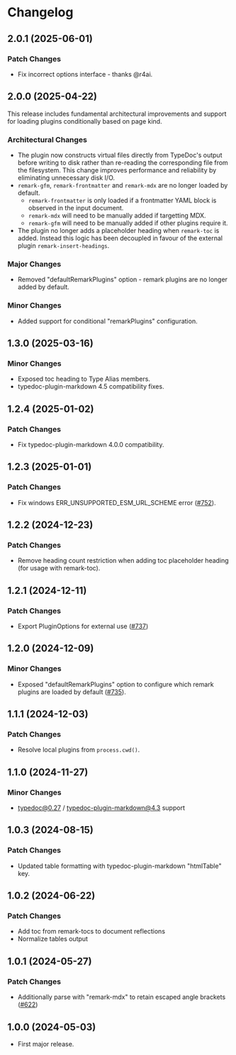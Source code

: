# Changelog

## 2.0.1 (2025-06-01)

### Patch Changes

- Fix incorrect options interface - thanks @r4ai.

## 2.0.0 (2025-04-22)

This release includes fundamental architectural improvements and support for loading plugins conditionally based on page kind.

### Architectural Changes

- The plugin now constructs virtual files directly from TypeDoc's output before writing to disk rather than re-reading the corresponding file from the filesystem. This change improves performance and reliability by eliminating unnecessary disk I/O.
- `remark-gfm`, `remark-frontmatter` and `remark-mdx` are no longer loaded by default.
  - `remark-frontmatter` is only loaded if a frontmatter YAML block is observed in the input document.
  - `remark-mdx` will need to be manually added if targetting MDX.
  - `remark-gfm` will need to be manually added if other plugins require it.
- The plugin no longer adds a placeholder heading when `remark-toc` is added. Instead this logic has been decoupled in favour of the external plugin `remark-insert-headings`.

### Major Changes

- Removed "defaultRemarkPlugins" option - remark plugins are no longer added by default.

### Minor Changes

- Added support for conditional "remarkPlugins" configuration.

## 1.3.0 (2025-03-16)

### Minor Changes

- Exposed toc heading to Type Alias members.
- typedoc-plugin-markdown 4.5 compatibility fixes.

## 1.2.4 (2025-01-02)

### Patch Changes

- Fix typedoc-plugin-markdown 4.0.0 compatibility.

## 1.2.3 (2025-01-01)

### Patch Changes

- Fix windows ERR_UNSUPPORTED_ESM_URL_SCHEME error ([#752](https://github.com/typedoc2md/typedoc-plugin-markdown/issues/752)).

## 1.2.2 (2024-12-23)

### Patch Changes

- Remove heading count restriction when adding toc placeholder heading (for usage with remark-toc).

## 1.2.1 (2024-12-11)

### Patch Changes

- Export PluginOptions for external use ([#737](https://github.com/typedoc2md/typedoc-plugin-markdown/issues/737))

## 1.2.0 (2024-12-09)

### Minor Changes

- Exposed "defaultRemarkPlugins" option to configure which remark plugins are loaded by default ([#735](https://github.com/typedoc2md/typedoc-plugin-markdown/issues/735)).

## 1.1.1 (2024-12-03)

### Patch Changes

- Resolve local plugins from `process.cwd()`.

## 1.1.0 (2024-11-27)

### Minor Changes

- typedoc@0.27 / typedoc-plugin-markdown@4.3 support

## 1.0.3 (2024-08-15)

### Patch Changes

- Updated table formatting with typedoc-plugin-markdown "htmlTable" key.

## 1.0.2 (2024-06-22)

### Patch Changes

- Add toc from remark-tocs to document reflections
- Normalize tables output

## 1.0.1 (2024-05-27)

### Patch Changes

- Additionally parse with "remark-mdx" to retain escaped angle brackets ([#622](https://github.com/typedoc2md/typedoc-plugin-markdown/issues/622))

## 1.0.0 (2024-05-03)

- First major release.
